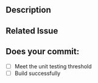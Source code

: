 ## Description

## Related Issue

## Does your commit:

- [ ] Meet the unit testing threshold
- [ ] Build successfully
